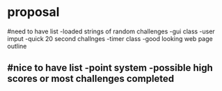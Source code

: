 # proposal

#need to have list
-loaded strings of random challenges
-gui class
-user imput
-quick 20 second challnges
-timer class
-good looking web page outline


#nice to have list
-point system
-possible high scores or most challenges completed
-
